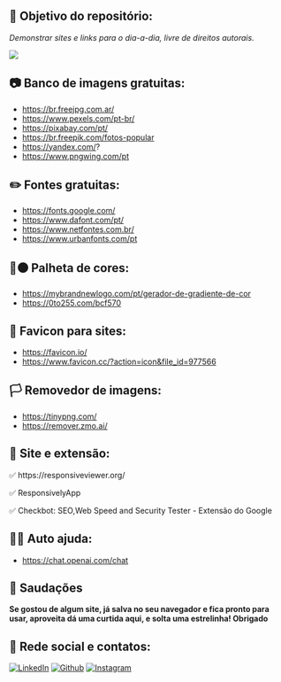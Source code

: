 
<h2> 🎯 Objetivo do repositório:</h2>

<p><em>Demonstrar sites e links para o dia-a-dia, livre de direitos autorais.</em></p> 

<img src="https://img.shields.io/bower/l/html?style=flat-square"/>

<h2>📷 Banco de imagens gratuitas:</h2>

 * https://br.freejpg.com.ar/
 * https://www.pexels.com/pt-br/
 * https://pixabay.com/pt/
 * https://br.freepik.com/fotos-popular
 * https://yandex.com/?
 * https://www.pngwing.com/pt
 
 <h2>✏️ Fontes gratuitas:</h2>
 
 * https://fonts.google.com/
 * https://www.dafont.com/pt/
 * https://www.netfontes.com.br/
 * https://www.urbanfonts.com/pt
 
 <h2>🔴⚫ Palheta de cores:</h2>
 
 * https://mybrandnewlogo.com/pt/gerador-de-gradiente-de-cor
 * https://0to255.com/bcf570
 
 <h2>🔖 Favicon para sites:</h2>
 
 * https://favicon.io/
 * https://www.favicon.cc/?action=icon&file_id=977566
 
 <h2>🏳️ Removedor de imagens:</h2>
 
 * https://tinypng.com/
 * https://remover.zmo.ai/
 
<h2>🧰 Site e extensão:</h2>

<p>✅ https://responsiveviewer.org/ </p>
<p>✅ ResponsivelyApp </p>
<p>✅ Checkbot: SEO,Web Speed and Security Tester - Extensão do Google </p>

<h2>🧑‍💻 Auto ajuda:</h2>

* https://chat.openai.com/chat

<h2>🫡 Saudações</h2>

<strong> Se gostou de algum site, já salva no seu navegador e fica pronto para usar, aproveita dá uma curtida aqui, e solta uma estrelinha! Obrigado</strong> 
<h2>📮 Rede social e contatos: </h2>

[![LinkedIn](https://img.shields.io/badge/LinkedIn-0077B5?style=for-the-badge&logo=linkedin&logoColor=white)](https://www.linkedin.com/in/fabiorocharb)
[![Github](https://img.shields.io/badge/GitHub-100000?style=for-the-badge&logo=github&logoColor=white)](https://github.com/Fabiorocharb/Fabiorocharb)
[![Instagram](https://img.shields.io/badge/Instagram-E4405F?style=for-the-badge&logo=instagram&logoColor=white)](https://instagram.com/analistarocha)



